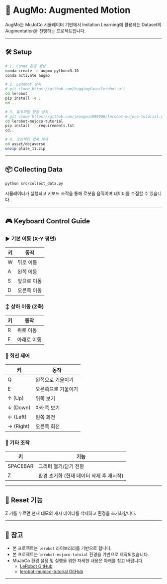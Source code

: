 
# 🦾 AugMo: Augmented Motion

AugMo는 MuJoCo 시뮬레이터 기반에서 Imitation Learning에 활용되는 Dataset의 Augmentation을 진행하는 프로젝트입니다.

---

## 🛠️ Setup

```bash
# 1. Conda 환경 생성
conda create -n augmo python=3.10
conda activate augmo

# 2. LeRobot 설치
# git clone https://github.com/huggingface/lerobot.git
cd lerobot
pip install -e .
cd ..

# 3. 튜토리얼 환경 설치
# git clone https://github.com/jeongeun980906/lerobot-mujoco-tutorial.git
cd lerobot-mujoco-tutorial
pip install -r requirements.txt
cd..

# 4. 오브젝트 압축 해제
cd asset/objaverse
unzip plate_11.zip
```

---

## 📦 Collecting Data

```bash
python src/collect_data.py
```

시뮬레이터가 실행되고 키보드 조작을 통해 로봇을 움직이며 데이터를 수집할 수 있습니다.

---

## 🎮 Keyboard Control Guide

### ▶️ 기본 이동 (X-Y 평면)
| 키 | 동작 |
|----|------|
| W  | 뒤로 이동 |
| A  | 왼쪽 이동 |
| S  | 앞으로 이동 |
| D  | 오른쪽 이동 |

### ↕️ 상하 이동 (Z축)
| 키 | 동작 |
|----|------|
| R  | 위로 이동 |
| F  | 아래로 이동 |

### 🔄 회전 제어
| 키       | 동작           |
|----------|----------------|
| Q        | 왼쪽으로 기울이기 |
| E        | 오른쪽으로 기울이기 |
| ↑ (Up)    | 위쪽 보기       |
| ↓ (Down)  | 아래쪽 보기     |
| ← (Left)  | 왼쪽 회전       |
| → (Right) | 오른쪽 회전     |

### 🤖 기타 조작
| 키        | 기능 |
|-----------|------|
| SPACEBAR  | 그리퍼 열기/닫기 전환 |
| Z         | 환경 초기화 (현재 데이터 삭제 후 재시작) |

---

## 🧼 Reset 기능

Z 키를 누르면 현재 데모의 캐시 데이터를 삭제하고 환경을 초기화합니다.

---

## 📎 참고

- 본 프로젝트는 `lerobot` 라이브러리를 기반으로 합니다.
- 본 프로젝트는 `lerobot-mujoco-tutoial` 환경을 기반으로 제작되었습니다.
- MuJoCo 환경 설정 및 실행을 위한 자세한 내용은 아래를 참고 바랍니다. 
    - [LeRobot GitHub](https://github.com/huggingface/lerobot)
    - [lerobot-mujoco-tutorial GitHub](https://github.com/jeongeun980906/lerobot-mujoco-tutorial/tree/master)

---